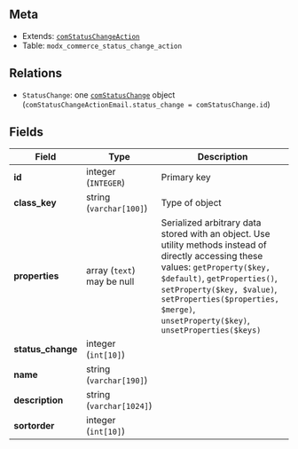 ## Meta

- Extends: [`comStatusChangeAction`](comStatusChangeAction)
- Table: `modx_commerce_status_change_action`

## Relations

- `StatusChange`: one [`comStatusChange`](comStatusChange) object (`comStatusChangeActionEmail.status_change = comStatusChange.id`)

## Fields


| Field | Type | Description |
| ----- | ---- | ----------- |
| **id** | integer (`INTEGER`) | Primary key |
| **class_key** | string (`varchar[100]`) | Type of object |
| **properties** | array (`text`)<br>may be null | Serialized arbitrary data stored with an object. Use utility methods instead of directly accessing these values: `getProperty($key, $default)`, `getProperties()`, `setProperty($key, $value)`, `setProperties($properties, $merge)`, `unsetProperty($key)`, `unsetProperties($keys)` |
| **status_change** | integer (`int[10]`) |  |
| **name** | string (`varchar[190]`) |  |
| **description** | string (`varchar[1024]`) |  |
| **sortorder** | integer (`int[10]`) |  |
